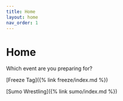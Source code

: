 ```yaml
---
title: Home
layout: home
nav_order: 1
---
```


# Home

Which event are you preparing for?

[Freeze Tag]({% link freeze/index.md %})

[Sumo Wrestling]({% link sumo/index.md %})
